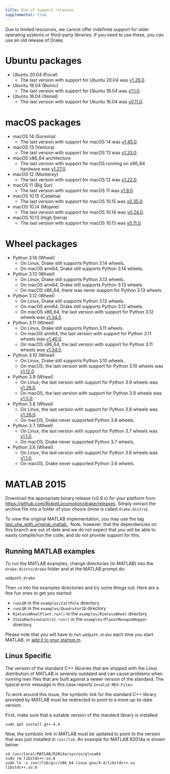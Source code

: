 ```yaml
---
title: End of support releases
supplemental: true
---
```


Due to limited resources, we cannot offer indefinite support
for older operating systems or third-party libraries.
If you need to use these, you can use an old release of Drake.

# Ubuntu packages

* Ubuntu 20.04 (Focal)
  * The last version with support for Ubuntu 20.04 was
    [v1.26.0](https://github.com/RobotLocomotion/drake/releases/tag/v1.26.0).
* Ubuntu 18.04 (Bionic)
  * The last version with support for Ubuntu 18.04 was
    [v1.1.0](https://github.com/RobotLocomotion/drake/releases/tag/v1.1.0).
* Ubuntu 16.04 (Xenial)
  * The last version with support for Ubuntu 16.04 was
    [v0.11.0](https://github.com/RobotLocomotion/drake/releases/tag/v0.11.0).

# macOS packages

* macOS 14 (Sonoma)
  * The last version with support for macOS 14 was
    [v1.45.0](https://github.com/RobotLocomotion/drake/releases/tag/v1.45.0).
* macOS 13 (Ventura)
  * The last version with support for macOS 13 was
    [v1.33.0](https://github.com/RobotLocomotion/drake/releases/tag/v1.33.0).
* macOS x86_64 architecture
  * The last version with support for macOS running on x86_64 hardware was
    [v1.27.0](https://github.com/RobotLocomotion/drake/releases/tag/v1.27.0).
* macOS 12 (Monterey)
  * The last version with support for macOS 12 was
    [v1.22.0](https://github.com/RobotLocomotion/drake/releases/tag/v1.22.0).
* macOS 11 (Big Sur)
  * The last version with support for macOS 11 was
    [v1.9.0](https://github.com/RobotLocomotion/drake/releases/tag/v1.9.0).
* macOS 10.15 (Catalina)
  * The last version with support for macOS 10.15 was
    [v0.35.0](https://github.com/RobotLocomotion/drake/releases/tag/v0.35.0).
* macOS 10.14 (Mojave)
  * The last version with support for macOS 10.14 was
    [v0.24.0](https://github.com/RobotLocomotion/drake/releases/tag/v0.24.0).
* macOS 10.13 (High Sierra)
  * The last version with support for macOS 10.13 was
    [v0.11.0](https://github.com/RobotLocomotion/drake/releases/tag/v0.11.0).

# Wheel packages

* Python 3.14 (Wheel)
  * On Linux, Drake still supports Python 3.14 wheels.
  * On macOS arm64, Drake still supports Python 3.14 wheels.
* Python 3.13 (Wheel)
  * On Linux, Drake still supports Python 3.13 wheels.
  * On macOS arm64, Drake still supports Python 3.13 wheels.
  * On macOS x86_64, there was never support for Python 3.13 wheels.
* Python 3.12 (Wheel)
  * On Linux, Drake still supports Python 3.12 wheels.
  * On macOS arm64, Drake still supports Python 3.12 wheels.
  * On macOS x86_64, the last version with support for Python 3.12 wheels was
    [v1.34.0](https://github.com/RobotLocomotion/drake/releases/tag/v1.34.0).
* Python 3.11 (Wheel)
  * On Linux, Drake still supports Python 3.11 wheels.
  * On macOS arm64, the last version with support for Python 3.11 wheels was
    [v1.40.0](https://github.com/RobotLocomotion/drake/releases/tag/v1.40.0).
  * On macOS x86_64, the last version with support for Python 3.11 wheels was
    [v1.34.0](https://github.com/RobotLocomotion/drake/releases/tag/v1.34.0).
* Python 3.10 (Wheel)
  * On Linux, Drake still supports Python 3.10 wheels.
  * On macOS, the last version with support for Python 3.10 wheels was
    [v1.12.0](https://github.com/RobotLocomotion/drake/releases/tag/v1.12.0).
* Python 3.9 (Wheel)
  * On Linux, the last version with support for Python 3.9 wheels was
    [v1.26.0](https://github.com/RobotLocomotion/drake/releases/tag/v1.26.0).
  * On macOS, the last version with support for Python 3.9 wheels was
    [v1.5.0](https://github.com/RobotLocomotion/drake/releases/tag/v1.5.0).
* Python 3.8 (Wheel)
  * On Linux, the last version with support for Python 3.8 wheels was
    [v1.26.0](https://github.com/RobotLocomotion/drake/releases/tag/v1.26.0).
  * On macOS, Drake never supported Python 3.8 wheels.
* Python 3.7 (Wheel)
  * On Linux, the last version with support for Python 3.7 wheels was
    [v1.1.0](https://github.com/RobotLocomotion/drake/releases/tag/v1.1.0).
  * On macOS, Drake never supported Python 3.7 wheels.
* Python 3.6 (Wheel)
  * On Linux, the last version with support for Python 3.6 wheels was
    [v1.1.0](https://github.com/RobotLocomotion/drake/releases/tag/v1.1.0).
  * On macOS, Drake never supported Python 3.6 wheels.

# MATLAB 2015

Download the appropriate binary release (v0.9.x) for your platform from
<https://github.com/RobotLocomotion/drake/releases>.
Simply extract the archive file into a folder of your choice (mine is called ``drake-distro``).

To view the original MATLAB implementation, you may use the tag
[last_sha_with_original_matlab ](https://github.com/RobotLocomotion/drake/tree/last_sha_with_original_matlab).
Note, however, that the dependencies on this branch are out of date and we do
not expect that you will be able to easily compile/run the code, and do not
provide support for this.

## Running MATLAB examples

To run the MATLAB examples, change directories (in MATLAB) into the ``drake-distro/drake`` folder and at the MATLAB prompt do:

```
addpath_drake
```

Then ``cd`` into the examples directories and try some things out.  Here are a few fun ones to get you started:

* ``runLQR`` in the ``examples/CartPole`` directory
* ``runLQR`` in the ``examples/Quadrotor2D`` directory
* ``RimlessWheelPlant.run()`` in the ``examples/RimlessWheel`` directory
* ``StateMachineControl.run()`` in the ``examples/PlanarMonopodHopper`` directory

Please note that you will have to run `addpath_drake` each time you start MATLAB, or [add it to your startup.m](http://www.mathworks.com/help/matlab/ref/startup.html).

## Linux Specific

The version of the standard C++ libraries that are shipped with the Linux distribution of MATLAB is severely outdated and can cause problems when running mex files that are built against a newer version of the standard.  The typical error message in this case reports `Invalid MEX-Files`.

To work around this issue, the symbolic link for the standard C++ library provided by MATLAB must be redirected to point to a more up-to-date version.

First, make sure that a suitable version of the standard library is installed:

```
sudo apt install g++-4.4
```

Now, the symbolic link in MATLAB must be updated to point to the version that was just installed in `/usr/lib`.  An example for MATLAB R2014a is shown below:

```
cd /usr/local/MATLAB/R2014a/sys/os/glnxa64
sudo rm libstdc++.so.6
sudo ln -s /usr/lib/gcc/x86_64-linux-gnu/4.4/libstdc++.so libstdc++.so.6
```
